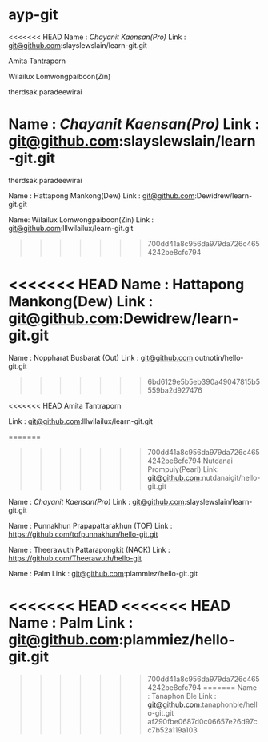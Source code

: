 # ayp-git


<<<<<<< HEAD
Name : *Chayanit Kaensan(Pro)*
Link : git@github.com:slayslewslain/learn-git.git

Amita Tantraporn


Wilailux Lomwongpaiboon(Zin)


therdsak paradeewirai

Name : *Chayanit Kaensan(Pro)*
Link : git@github.com:slayslewslain/learn-git.git
=======
therdsak paradeewirai

Name : Hattapong Mankong(Dew)
Link : git@github.com:Dewidrew/learn-git.git

Name: Wilailux Lomwongpaiboon(Zin)
Link : git@github.com:lllwilailux/learn-git.git
>>>>>>> 700dd41a8c956da979da726c4654242be8cfc794

<<<<<<< HEAD
Name : Hattapong Mankong(Dew)
Link : git@github.com:Dewidrew/learn-git.git
=======
Name : Noppharat Busbarat (Out)
Link : git@github.com:outnotin/hello-git.git
>>>>>>> 6bd6129e5b5eb390a49047815b5559ba2d927476

<<<<<<< HEAD
Amita Tantraporn

Link : git@github.com:lllwilailux/learn-git.git


=======
>>>>>>> 700dd41a8c956da979da726c4654242be8cfc794
Nutdanai Prompuiy(Pearl)
Link: git@github.com:nutdanaigit/hello-git.git

Name : *Chayanit Kaensan(Pro)*
Link : git@github.com:slayslewslain/learn-git.git

Name : Punnakhun Prapapattarakhun (TOF)
Link : https://github.com/tofpunnakhun/hello-git.git

Name : Theerawuth Pattarapongkit (NACK)
Link : https://github.com/Theerawuth/hello-git



Name : Palm
Link : git@github.com:plammiez/hello-git.git

<<<<<<< HEAD
<<<<<<< HEAD
Name : Palm
Link : git@github.com:plammiez/hello-git.git
=======
>>>>>>> 700dd41a8c956da979da726c4654242be8cfc794
=======
Name : Tanaphon Ble
Link : git@github.com:tanaphonble/hello-git.git
>>>>>>> af290fbe0687d0c06657e26d97cc7b52a119a103

